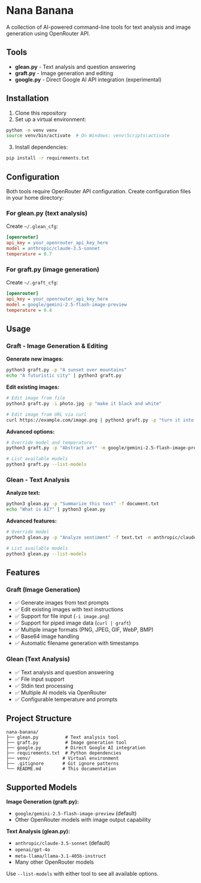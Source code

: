 # Nana Banana

A collection of AI-powered command-line tools for text analysis and image generation using OpenRouter API.

## Tools

- **glean.py** - Text analysis and question answering
- **graft.py** - Image generation and editing  
- **google.py** - Direct Google AI API integration (experimental)

## Installation

1. Clone this repository
2. Set up a virtual environment:
```bash
python -m venv venv
source venv/bin/activate  # On Windows: venv\Scripts\activate
```

3. Install dependencies:
```bash
pip install -r requirements.txt
```

## Configuration

Both tools require OpenRouter API configuration. Create configuration files in your home directory:

### For glean.py (text analysis)
Create `~/.glean_cfg`:
```ini
[openrouter]
api_key = your_openrouter_api_key_here
model = anthropic/claude-3.5-sonnet
temperature = 0.7
```

### For graft.py (image generation)
Create `~/.graft_cfg`:
```ini
[openrouter]
api_key = your_openrouter_api_key_here
model = google/gemini-2.5-flash-image-preview
temperature = 0.4
```

## Usage

### Graft - Image Generation & Editing

**Generate new images:**
```bash
python3 graft.py -p "A sunset over mountains"
echo "A futuristic city" | python3 graft.py
```

**Edit existing images:**
```bash
# Edit image from file
python3 graft.py -i photo.jpg -p "make it black and white"

# Edit image from URL via curl
curl https://example.com/image.png | python3 graft.py -p "turn it into an orange logo"
```

**Advanced options:**
```bash
# Override model and temperature
python3 graft.py -p "Abstract art" -m google/gemini-2.5-flash-image-preview -t 0.8

# List available models
python3 graft.py --list-models
```

### Glean - Text Analysis

**Analyze text:**
```bash
python3 glean.py -p "Summarize this text" -f document.txt
echo "What is AI?" | python3 glean.py
```

**Advanced features:**
```bash
# Override model
python3 glean.py -p "Analyze sentiment" -f text.txt -m anthropic/claude-3.5-sonnet

# List available models
python3 glean.py --list-models
```

## Features

### Graft (Image Generation)
- ✅ Generate images from text prompts
- ✅ Edit existing images with text instructions
- ✅ Support for file input (`-i image.png`)
- ✅ Support for piped image data (`curl | graft`)
- ✅ Multiple image formats (PNG, JPEG, GIF, WebP, BMP)
- ✅ Base64 image handling
- ✅ Automatic filename generation with timestamps

### Glean (Text Analysis)
- ✅ Text analysis and question answering
- ✅ File input support
- ✅ Stdin text processing
- ✅ Multiple AI models via OpenRouter
- ✅ Configurable temperature and prompts

## Project Structure

```
nana-banana/
├── glean.py          # Text analysis tool
├── graft.py          # Image generation tool
├── google.py         # Direct Google AI integration
├── requirements.txt  # Python dependencies
├── venv/            # Virtual environment
├── .gitignore       # Git ignore patterns
└── README.md        # This documentation
```

## Supported Models

**Image Generation (graft.py):**
- `google/gemini-2.5-flash-image-preview` (default)
- Other OpenRouter models with image output capability

**Text Analysis (glean.py):**
- `anthropic/claude-3.5-sonnet` (default)
- `openai/gpt-4o`
- `meta-llama/llama-3.1-405b-instruct`
- Many other OpenRouter models

Use `--list-models` with either tool to see all available options.
